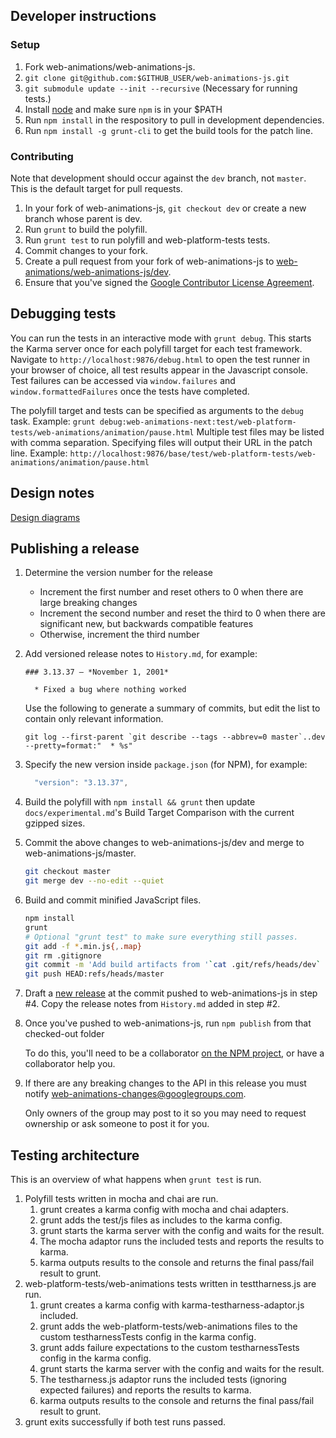 ## Developer instructions

### Setup

1. Fork web-animations/web-animations-js.
1. `git clone git@github.com:$GITHUB_USER/web-animations-js.git`
1. `git submodule update --init --recursive` (Necessary for running tests.)
1. Install [node](https://nodejs.org/en/) and make sure `npm` is in your $PATH
1. Run `npm install` in the respository to pull in development dependencies.
1. Run `npm install -g grunt-cli` to get the build tools for the patch line.

### Contributing

Note that development should occur against the `dev` branch, not `master`. This
is the default target for pull requests.

1. In your fork of web-animations-js, `git checkout dev` or create a new branch whose parent is dev.
1. Run `grunt` to build the polyfill.
1. Run `grunt test` to run polyfill and web-platform-tests tests.
1. Commit changes to your fork.
1. Create a pull request from your fork of web-animations-js to
   [web-animations/web-animations-js/dev](https://github.com/web-animations/web-animations-js/tree/dev).
1. Ensure that you've signed the [Google Contributor License Agreement](https://cla.developers.google.com/clas).


## Debugging tests

You can run the tests in an interactive mode with `grunt debug`. This starts the
Karma server once for each polyfill target for each test framework.
Navigate to `http://localhost:9876/debug.html` to open the test runner in your
browser of choice, all test results appear in the Javascript console.
Test failures can be accessed via `window.failures` and `window.formattedFailures`
once the tests have completed.

The polyfill target and tests can be specified as arguments to the `debug` task.
Example: `grunt debug:web-animations-next:test/web-platform-tests/web-animations/animation/pause.html`
Multiple test files may be listed with comma separation. Specifying files will output their URL in the patch line.
Example: `http://localhost:9876/base/test/web-platform-tests/web-animations/animation/pause.html`


## Design notes

[Design diagrams](https://drive.google.com/folderview?id=0B9rpPoIDv3vTNlZxOVp6a2tNa1E&usp=sharing)


## Publishing a release

1.  Determine the version number for the release

    * Increment the first number and reset others to 0 when there are large breaking changes
    * Increment the second number and reset the third to 0 when there are significant new, but backwards compatible features
    * Otherwise, increment the third number

1.  Add versioned release notes to `History.md`, for example:

        ### 3.13.37 — *November 1, 2001*

          * Fixed a bug where nothing worked

    Use the following to generate a summary of commits, but edit the list to contain only
    relevant information.

        git log --first-parent `git describe --tags --abbrev=0 master`..dev --pretty=format:"  * %s"

1.  Specify the new version inside `package.json` (for NPM), for example:

    ```js
      "version": "3.13.37",
    ```

1.  Build the polyfill with `npm install && grunt` then update `docs/experimental.md`'s Build Target Comparison with the current gzipped sizes.

1.  Commit the above changes to web-animations-js/dev and merge to
    web-animations-js/master.

    ```sh
    git checkout master
    git merge dev --no-edit --quiet
    ```

1.  Build and commit minified JavaScript files.

    ```sh
    npm install
    grunt
    # Optional "grunt test" to make sure everything still passes.
    git add -f *.min.js{,.map}
    git rm .gitignore
    git commit -m 'Add build artifacts from '`cat .git/refs/heads/dev`
    git push HEAD:refs/heads/master
    ```

1.  Draft a [new release](https://github.com/web-animations/web-animations-js/releases) at the
    commit pushed to web-animations-js in step #4. Copy the release notes from `History.md`
    added in step #2.

1. Once you've pushed to web-animations-js, run `npm publish` from that checked-out folder

   To do this, you'll need to be a collaborator [on the NPM project](https://www.npmjs.com/package/web-animations-js), or have a collaborator help you.

1. If there are any breaking changes to the API in this release you must notify web-animations-changes@googlegroups.com.

   Only owners of the group may post to it so you may need to request ownership or ask someone to post it for you.

## Testing architecture

This is an overview of what happens when `grunt test` is run.

1. Polyfill tests written in mocha and chai are run.
    1. grunt creates a karma config with mocha and chai adapters.
    1. grunt adds the test/js files as includes to the karma config.
    1. grunt starts the karma server with the config and waits for the result.
    1. The mocha adaptor runs the included tests and reports the results to karma.
    1. karma outputs results to the console and returns the final pass/fail result to grunt.
1. web-platform-tests/web-animations tests written in testtharness.js are run.
    1. grunt creates a karma config with karma-testharness-adaptor.js included.
    1. grunt adds the web-platform-tests/web-animations files to the custom testharnessTests config in the karma config.
    1. grunt adds failure expectations to the custom testharnessTests config in the karma config.
    1. grunt starts the karma server with the config and waits for the result.
    1. The testharness.js adaptor runs the included tests (ignoring expected failures) and reports the results to karma.
    1. karma outputs results to the console and returns the final pass/fail result to grunt.
1. grunt exits successfully if both test runs passed.

